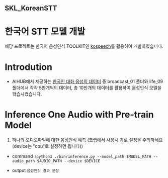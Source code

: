 ## SKL_KoreanSTT
# 한국어 STT 모델 개발 
해당 프로젝트는 한국어 음성인식 TOOLKIT인 [kospeech](https://github.com/sooftware/kospeech)를 활용하여 개발하였습니다. 

# Introdution
* AIHUB에서 제공하는 [한국인 대화 음성의 데이터](https://www.aihub.or.kr/aihubdata/data/view.do?currMenu=115&topMenu=100&aihubDataSe=realm&dataSetSn=130) 중 
broadcast_01 폴더와 life_09 폴더에서 각각 5만개씩의 데이터, 총 10만개의 데이터를 활용하여 음성인식 모델을 학습시켰습니다.


# Inference One Audio with Pre-train Model

1. 하나의 오디오파일에 대한 음성인식 예측
 (코랩에서 사용시 경로 설정을 주의하세요 (device는 "cpu"로 설정하면 됩니다))

* command
```!python3 ./bin/inference.py --model_path $MODEL_PATH --audio_path $AUDIO_PATH --device $DEVICE```
	
* output
```음성인식 결과 문장```
